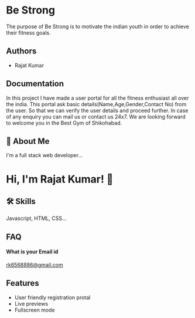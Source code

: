 
# Be Strong
The purpose of Be Strong is to motivate the indian youth in order to achieve their fitness goals.



## Authors

- Rajat Kumar

  
## Documentation

In this project I have made a user portal for all the fitness enthusiast all over the india.
This portal ask basic details(Name,Age,Gender,Contact No) from the user. So that we can verify the user details and proceed further.
In case of any enquiry you can mail us or contact us 24x7.
We are looking forward to welcome you in the Best Gym of Shikohabad.


  
## 🚀 About Me
I'm a full stack web developer...


  
# Hi, I'm Rajat Kumar! 👋


  
## 🛠 Skills
Javascript, HTML, CSS...

  
## FAQ

#### What is your Email id

rk6568886@gmail.com



  
## Features

- User friendly registration protal
- Live previews
- Fullscreen mode


  
